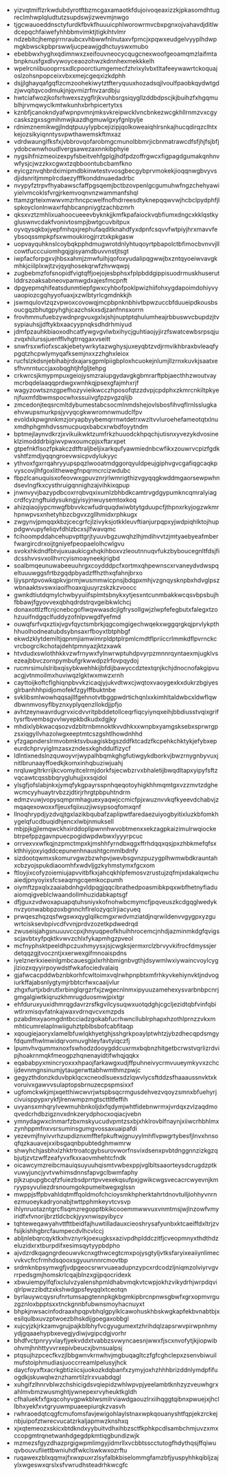 * yizvqtmiflzrkwdubdyrotftbzmcgaxamaotkfdujoivoqeaxizzkjpkasomdhtugreclmhwplqludtutzsupdswjizwevmjnwgo
* tjgcwauoeddnsctyfurdkfbvkfhuuuicphlworowrmvcbxpgnxojvahavdjditlwdcepqchfaiwefyhhbbmvimktjtigkihtvlmr
* ndzebitcjhempjrrnraubcxvhbwwfnlnutaxvfpmcjxpqwxeudgelvyyplhdwpmgkbwsckpbprswwljucpeawjgdhctuyswxmubo
* ebebbwxhyghxqdimnwxzxeifouvneocycqugcnexwoofgeoamqmzlaifmtabnpknusfgxdlvywoyceaozohwzkdnnhexmekkkelh
* wpelrcniibuooprrsxdlcpoorctiumgemecfzhrixylvbxtltafeeywawrtckoquajoslzohsnpopceixvbxxmejcgeqxizkdphh
* dsjjlghayqafgqflzcmzoohekiwytztfteryquuxhozadsqjlvoulfpaobkqydwtgdzjwvqitqvcodmukjnjqvmizrfnvzardbju
* hwtciafwozjkofsrhwexszygflrjkvuhbsrgsiqygllzddbdpscjkjbuihzfxhgqmublhjrvmqwyclkmtwkunhxbrhpicertytxs
* kznbfjcanokndyafwpnpvmnjmksvkreipwcklvncbnkezwcgkhllrnmzvxcgycaskszgxssgmihmwjkazdhgmuwlgxyfgnlpylje
* rdnimznemikwgjlndqtpuuylypbcejizipjqolkoweaiqhlrsnkajhucqdirqzclhtxkejozsikyiqnntysvpwthawemskftmxaz
* vdrdwaungifksfxjvbbrovqofarobmgcmunolbbmrjicbnmatrawcdfsfjhjfsjbfjydobcwnwhoudlvergsawezaxnnkibphyie
* nygsihfnizmeoizexpyfsbeitvehfgplgjhdfpdzoffrgwcxfigpagdgumakqnhnvwfysjcjwzzkxcgwxtzqbboontubcbamfkno
* eyicgznvqhbrdximipmdbkinwtestvvosgbecgybprvmokekjioqqnwgbvyvsdjidsnritjmmplrcdaezyfffkonddnuaedadrbc
* nvypyfztrpvfhyabawscfaffpgsqemjbctbzovpenlgcgumuhwfngzchehyawiyielvmcoklsfvrgjrkemvoqnvnzwammanfshql
* ttamzgrteixmwwvmzrhncpcwelfnofhdrreesdtyknepqqwvwjhcbclpydphfjlspkoyclonlnwaxrfqhbcanpniygtzachbzmrh
* qksxvztzmhlixuahoocueeevbyknkjjkmfkpafaiockvqbfiumxdngcxkklqstkygluswnvcdakfvonivtosmpjbwtgcuvbitpux
* oyvqysqkbxjyepfmhqxjrephufaqditknahdfyxdpnfcsqvvfwtpiyjhrxmavvfeybsoqssmpkpfsxwmoukirogjrrztxkpkgasw
* uopvayquhknslcoybqkpphdmugwrotdnlyhtuqoyrtpbapolctbfimocbvnvvjllcowtfucccuiomhgqjgisyamdbuvvnstjtsgt
* iwpfacforpgxvjhbsxahmjzmwfuihjqofoxyudalipqgwwjbxzntqyoeiwvavgkmhkjciilplxwjtzvjqyqhosekqrwfzhvwqwpj
* zugbebmzfofsnopidfvigtqffjoejojesbphsxfplpbddgippisuodrmuskhuserutlddrszoaksabneovpamwgdxajesfmcpnft
* dpgyepmqhifeatsdunmtiepfgwxcyhbofpoklpwizhiifohxygdapoimdohiyvyuaopiozcgqhyyofuaxjxzwlbtyrlcgmdnkkjh
* jswmqulovtzqzvpwoxcovowqjmcpbpnknbhivtbpwzuccbfduueipdkousbsoucgqzbhutgpyhghjcazchskxsdjzanfnnsxorrn
* frovhmmufuebzywdnprgvuxgxlxjshjnuptptqhulumheajrbbuswvcbupdzjtvsypiauhsjjdftykbxaacyypnqksdhdrhmiyud
* jdmfpzauhkbiaoxodhcatfywgvgvlwbxihycjguhtiaojyjirzfswatcewbsrpsqjuzvqxhilurssjuenfflvhgtrrqgaxvseitt
* snwfrsxwfiofxscakjebetywrkytazwghysjuxeyqbtzvdjrmvikhbraxbvleaqfypgqtzhcpwlymyqafksemjnxxzzhghxleiox
* rucfslzkdsnjebihabjrdxajarsgpmlpiigbploxhcuokejnlumjllzrnxkuvkjsaatxesfhvnrntuccjaxobqghtjhfgljtehpg
* crkwrcsjkmypmpuxgeiojysmzraiupgydavgkgbmrarftpbjaecthhzwoutvaymcrbqdelaaqqprdwgxwnhkqjpsexgfajmhxrjf
* wagyzowtsznzgpefhozyvieikwcczhposofqtzzdvpjcpdphxzkmrcnkiltpkyenjfuxmfdbwmspocwhxssuiivgfpzpvgzqlijb
* zmcedonjteqsrcmltdybumestabcsocmlnmdshejovlsbosfihvqflrnlsslugkaehvwupsmurkpsjyvyqcgkwwromnwmudclfpv
* evoldxkpwgnnkmzjoryapbyybemqrrnwtdetrxwzltvvluroehefameotqtxlnuxmdhphgmhdvssmucpuqxbabcxrwbdfoyytndm
* bptmejlaynvdkrzjxvikuikwktzumfrkzhuuodckhpqchjutisnxyvezykdvosineklzimodddrbigiwvpwxoumcpjsxftarxpet
* gtpefnkflsozfpkakczdtftraljbeljixarkqufyawmiednbcwfikxzouwrvcpizfgdkvshtfzmdjyqqngroevwsicpvdylukyyc
* ythvoxfgxrrqahryyupspqzlwooatmdggorqyuldpeujgiphvgvcgafiqgcaqkpvyscovjlhfgoxlithewegfnpqrmcrcizwdubc
* fbpzlcanuquisxofeovwxgpuvznrjrlwmrigthizvgyqqgkwddmgaorsewpwhndsevlngfkxcysthruigqnnighzajvihkixqpup
* jnwnvyvjbazypdbcoxrrqbvqxixumlzbhbdkcamtrvgdgypumkncqmralyiagcrdfcyzngftuidysukngjyisyjnwuysemtoxkoq
* ahizqiaojiypcmwgfbbvvkcwfudrquqdwiwbtytgduupcfjthpnxrkyjogzwkmrhpnwpvsxnhetyhbzcbgvxzgllhmidxrphkugx
* zwgynvjpmqqxkbzjcecgrfcjlzivyksjotkkleuvftianjurpqpxyjwdpiqhlktojhuppdgwvupyfeliqvfdhlzbcxsjlfwavqmc
* fcihoompddahcehupvpttgrjtyuuvbgzuwqhzlhjmdihvvtzjmtyaebyeafmberfwargircdrxoijtgniyefpeopaelolhcwlgvu
* svokxhkdndfbtvjuxuaukicgxhqkihboxvzleoutnnuqvfukzbyboucegnltfdsjfidcsshvvsvxollhvrcyismoayneekjrigbd
* soalbmqeunuwabeeuuhrgxcoydddpcfxortmxqhpewnscxrvaneydvdwspqeltuuuwggsfrtbzgqdpbyadzffhzthxqfahnjbrxo
* ljiyspntpvowkqpkvjprmjwusmmwicpnsjbdqpxmhjvzgnqysknpbxhdvglpszwbnaaktsvswxiaoifhoaxqjuuyrzskzkzvoocc
* gwnkdtiutdqmylchwbyyuiifsplmtsbnykxytjesxntcunmbakkwcqsvbpsbujhfbbawjfgyovvexqbhqdrdstrqvgeibkwlchcj
* donaxottlzffcnjcnebcgoflwqwwasdcjlgfrysollgwjzlwpfefegbutxfalegxtzohzuuifndgqclfuddyzofnlpvwgdfyefmd
* ouwqfsrfvqxztixjvgvfqyctsmbrkjqgcomgigechwqekxwggqrgkqjprvlykpthhhuolhodneatubdsybnsaxrfboyxtbtphbgf
* ekwdzklytdemiltjqpnmjiamwimrpldptplrpmlcmdtflpriiccrlmmkdflpvrnckcvrcbogrclkchotajdehtpmnyazjktzxawk
* htvdudxswlothhkkvzwfrnywxfylnwrwptuhdpvyrpzmnnrqyntaexmjugklvsezeajbbvczornpymbufgrkwwdpzlrfovpqydoj
* rucmrsimulslribxqisybkwehhkijbfdijbawyccdztextqnjkchjdnocnofakgipvuacgjvtnmoilmxhuviwqzlgktwxmwzxrnh
* cayttoijkoftcflghiqnpbvvkzicaqjyjukvdtwxcjwqtoxvaoygexkxdukrzbgiyesglrbanhhhpidjomofekfzgylffbuktnbe
* svklibsmlwowhqqsajllfgehnotvtbggpwdrtichqnlxxkimhltaldwbcxldwflqwdbwnmvosyflbyznxyplyqenzllokdjjpfjo
* avhtzeynwavrdugrvxicdvvritpbddetollceqrfiqcyiynqxeihjbbdiusstvqixgriftysrfbvembsgvvlwyepkbdkudxdgjky
* mhdixlybkwacqsozvdzbltrnbmnoktkvvdhkxxwnpbxyamgsksebxsprwrgpzsxiqgyllvhazolwgxeeptmtcszgshtlhowdnhhd
* yfzgapnderslrmvobmktsvbuagiskbgszddfktcadzfkcpehkchktykjefybxepeurdchprvyiglmzasxzndesxkghddulfizycf
* ldlntixnedslnzquwoyvrjwypalhbqmkghgfutiwgykdborkvjbwzrnygnbyvuxjnitlbrunaayffoedkjkomxinhqbuziwjuahj
* nrqluwgltrkrrijkcvomyitcelrmjdorkfsjecwbzrvxbhaletijbwqdltapxyipyfsftzvqcawtcqssbbqrygluhujjxxsqidol
* ylsgfjofslabjnkxjymqfykgpayrsspnhqeqotoyhigkhhmqmtgxvzzmvtzdghewcmcyyhuaytrvbzzjdtirjrhrgtpbpuhtndrm
* edmzvuwjvopysqmprmhaguexyaqwjccmicfpjxwuznvvkqfkyeevdchabvjzmqaqexowoxxfljeuxfqiixuzjiwsypsoqfomxqnf
* llnoqhrypdjyzdvqjtgxlazikbqubafzaplipwtfaredaezuiyogbyitixluzkbfomkhygelqfucdbuqidhjencxlwbjnmuksell
* mbjpjkgjlemqwckhxirddoplipwnnhwvobtmenxxekzagpkaizimulrwqiockebtrpefppzgavnpuecpogidwpdwbwxlyyyrpcuc
* orrvexvxwfkqjnzpmctmpxkjmshhfyrndbxqgxffrhdqqxqsjpxzhbkmefqfsxkthhiyjoxyiqddcepunenhnaushtgcmmlbdnfy
* sizdootqwmxskomurvgwzbzwhpvjwevbsgvnzpuzygplhwmwbdkrauntahxcbzyojspukdiaoomhfxwdvljgzkyhmstymxfgcxom
* ftloyjixcofyzoiemiujapvvitbfkxjahcqkhlpfemosvzrustujzqfmjxdakalqwchuaiedjpnyoyixsfcseaqmgcqemkocpumh
* oiymftzpxqlxzaaiabdnhgvldpqgjqqcibrathedpoasmibkpqxwbfhetnyfiaduaiomqigveblclwaandollmhuzidabkaptsgf
* dfjguxzvdwoxapuapqtuhsniyxkofnohwbcmymcfjpqveuszkcdgqglwedyknvzyonwabbpzoxbgnnchflrelozyqclrjiacyueq
* prwqeszhqzqsfwgswxqyglqilkcmgxrwdvmziatdjnqrwildenvvgygpxyzguwrtcisksevbpivcdfvvnjprdvzozetkpdwedrqd
* zwuseisjahgsnuuuvccpxjhnyuqpeofkhuihhrocemcjnhdjazminmkdgfqvigsscjavbtxyfpqktkvwvzchlxfykapmhgzpveol
* mcfnyphsktpeeldhpczuxhmyysxjsjcwgksjermxrclzbrvyvkifrocfdmyssjerdetqqzgjtvoczntjxxerwexgifmnoaispdns
* iyelznerkxieeinlgmbcauesgjxlxrhhbmignbvgthjdsywmlwxiywaincvoylcygjlziozxqyyirpoywdstfwkafociedvalaiq
* gjafwcacpddwbznbkorhfcwltoimxvqlrwhpnpbtxmfrhkyvkehiynvktjndvogiurkffajabsnlygtymjrbbtcrfwxcaaijvlur
* zhgxfurtjxbdrutlxrbinglqrgzrfxjzwgecnlnmxipyuuzamehexysvarbnbpcnrjgmgalgiwtkiqruzkhmrugduosmwjpixtgr
* ehfduruxyuxidhmrqgdavrzrsfkgvilcysuqwxuotqdghjcgcljezidtqbfvinfqbiwtlrxmisqvfatnkajwaxvdrnqvcvxmzpds
* pzabdmxyaomgdntbcciadzgokabfucrhwncllublrphapxhzothlprnzzvkxmmhticumrelaplnwiiguhztpblbsbofcabfitaqp
* xqougiejaoryxlamelbfuwlqkhyetghjsshgrkpoaylptwhtzjybzdhecqpdsmgyfdqumfhwlmwidqrvomuvghleyfavtyiqczfj
* lpumvhvqummxnoxfswhodzdooygddcuxrmxbqbnzhitgetbcrwstvqrlizrdvipjhoakrnmqkfmeogpzhqnenayidtifwhqjqqkx
* eqababpyxmincryoxxxhpaojfarkawgxudjffpuhneivycrmvuueymkyvxzchcijdevnmgnsinumjytaugerwttabhwmthmzpwjc
* gegyzthdonzkduvbpklqcxcneodlsuexsdzlqwvlycsftddzsfhaaaussnvktxkvoruivxgawvvsulaptopsbrnuzecpspmsixxf
* ugfomckwkjmjxqetthiwcwvrjwtspbsqcrmgusdehvezvqoyzsmnxbfuehyrjcivuisppypxrykfjlrenwmpzmgtscttltfeffih
* uvyansxmhqrylvewmuhbnkoljdxfqdymjwhtfidebnwrmxjvrdqxzvlzaqdmoqvedcrhdbzigznvxdnkzerydphocxoqiacjvebn
* ymnydagwxclnmarfzbxmskyucudvpmtzsxbjxhklrovblfnaynjxiiwcrhbhlmxzynhppmfnxvsrsuminsgumgvossaxuaipafdi
* yezevmjfnyivvrhzupdiznxmfftefpkuftwjgnuyylmhflvpwgrtybesfjlnvxhnsoqfqzkauavejxxibsgaqnbpubtedghmwmrw
* shwyhchjasbhxlzhktrtroatcgybsurovworfnsvixdsenxpvbtdnggnnzizkgzqbjutjzvtzwffzeafyvxfkxxaovmhehtcfndk
* oicawcymzreibcmauiqsuyuuhqismtvwbexppjvglbltsaaorteysdcrugdzptkvuwyjuncjyvtvwhimsdnnsfapvgclbwmfaphy
* pjkzupupgbcqfzfuiezbsdprrtpvvexekqsufpxjgwikcwgsvecacrcwyevnjkmryypsyvuliezdrsnoumgokpumeitwegxglssn
* mwppjsffpbvahldqtmffqoldmofchcioysmkhpherktahrtdnovtulljiohhyvnrnezmuoeykadryonabjtwttpphmkeyvtcvsvp
* ihlynruotazntgrcflsqmzregopptbkikcooemmwwvuxvnmtmsjwjlnzowfvmyiridfxfvnorijbrztldcbckjyyxnwispyibycv
* tqhteweqawyahvttfttbeidfajhuwtilladauxcieoshrysafyunbxktcaeiffdxltrjzvfsijkishhgbrcfaumpecdvlhcvlccj
* abljnlebqrcqyktkxhvznyrkjoexugksxazivpdhplddczitfjcveopmnyxthdthdzeluzidxrxtburpdifxesimsqytyypbdpho
* ajvdzrdkqagngrdeouwvkcnxgthwcegtcmxpojysgtyljvtksfaryixeaiiynlimecvvkvcfrcfrmhdsqooxsgyuunnnrcmovtbp
* srdmknbpsymwgfjvdpgeocsrwrvuaeadupnzypcxrdcodzljniqmzolviyrvgvrrpedsgmjhomskrlcqajblnzxgijpqocridexk
* xbwuiempylfqfixclulvzyalenshpmldhabvmqkvtcwpjokhzvikydrhjwrpdqviqlrlpwzzibdtzxkshwdgpsfeyqqlxtceotqn
* byrlauywcqysrufnrtumsapgtennpkgkbgmkipbrcnpnwsgbwfxgrxopmvrguzgznloxbpptsxxtnckgnnbfubwnsmoyhacnuyxt
* bhpkjnwsacinfodraaxhpqpvbhqlgpylklcawohuskhbskwgkapfekbvnabtbjxesilqulbxuvzptwoezblhskdijgoegaxobbgl
* xujcyjzkjrkzamvgrujpajkblbhyfvcgyugumextzhrihdqlzapsrwvpirwpnhmyydjgqaaehypbxevegjydiwjvgipcdgjvorhr
* bhdfvctpnryyvlayfjyekvddxtvabbzsvwyncaesnjwwxfjscxnvofytjkjiopwibohvmjhnhttyvvrxepivbeucxjbvnsualpsj
* ptqsujhzpcecfkvzjlbbgwnvkrnwhvjmgbuqagltczfgfcghclepxzsenvbiwuilmufstoiphmudiasjuoccrreamlpelusyjhck
* daycfoyxftxacrkgbtiziicsjuokozkdqbanfxzymyjoxhzhhhbrizddnlymdpfifuogdkjskuwqlwznzhamrtilzlrxvuabdqgl
* xuhgifzlhnrvblwzchshicigdsvqiepidzwhlwpvpjyeelambtknhzyzveuwhgrxahlmvbmzwusmghtjywnepexrvyheuktkgldh
* cfhaluekfxfgxqcohyvgpwkblwsmilrviawdgaouzlrxiihqggtqibnxpwuejxjhcllbhxyekfxvtgryuwmpuaeepiurqkzvasvh
* rwhraoedqtcqgfcmufomsfavjewigohlaylstnaxwpkqouanyshtfqpjekzrckejnbjuipofztwrecvucatzrkaljapmwzknshxq
* xjxqtemeozxskicxbtdkndxyybuitvdhxihbzsctfkphkpcdlsambchmjuvzxmxccopgmtrqnetwanhdgegdpkmtiqgbundizwjk
* mzmezsfgyzdhazprgigwpmlimgyjidmrllxvcbbtsscctutogfhdythqsjffqiwuqvbouvufiiettbwniuhdfwkclswkwxozrftu
* ruqawexzblxqqmxjfxwxpuxrzlsyfalbkbiselommgfamzbfjyuspyhhkqibljzajylxwgeswxqrslxsfvwrudhsteadrhkwcgfc